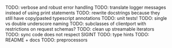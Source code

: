 TODO: verbose and robust error handling
TODO: translate logger messages instead of using print statements
TODO: rewrite docstrings because they still have copy/pasted typescript annotations
TODO: unit tests!
TODO: single vs double underscore naming
TODO: subclasses of clientport with restrictions on request schemas?
TODO: clean up streamable iterators
TODO: sync code does not respect SIGINT
TODO: type hints
TODO: README + docs
TODO: preprocessors
